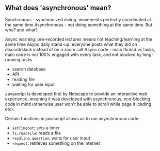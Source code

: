 ## What does 'asynchronous' mean?
Synchronous - synchronized diving, movements perfectly coordinated at the same time
Asynchronous - not doing something at the same time. But who? and what?

Async learning: pre-recorded lectures means not teaching/learning at the same time
Async daily stand-up: everyone posts what they did on discord/slack instead of on a zoom call
Async code - main thread vs tasks, main code is not 100% engaged with every task, and not blocked by long-running tasks
  - search database
  - API
  - reading file
  - waiting for user input

Javascript is developed first by Netscape to provide an interactive web experience, meaning it was developed with asynchronous, non-blocking code in mind (otherwise user won't be able to scroll while page it loading etc).

Certain functions in javascript allows us to run asynchronous code:
- `setTimeout`: sets a timer
- `fs.readFile`: reads a file
- `readline.question`: waits for user input
- `request`: retrieves something on the internet
